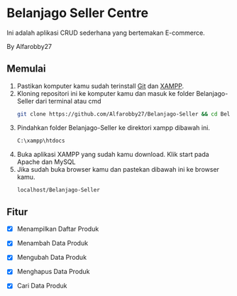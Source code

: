 # **Belanjago Seller Centre**
Ini adalah aplikasi CRUD sederhana yang bertemakan E-commerce.

By Alfarobby27

## Memulai
1. Pastikan komputer kamu sudah terinstall [Git](https://git-scm.com/) dan [XAMPP](https://www.apachefriends.org/download.html/).
2. Kloning repositori ini ke komputer kamu dan masuk ke folder Belanjago-Seller dari terminal atau cmd
	```bash
	git clone https://github.com/Alfarobby27/Belanjago-Seller && cd Belanjago-Seller
	```
3. Pindahkan folder Belanjago-Seller ke direktori xampp dibawah ini.
	```bash
	C:\xampp\htdocs
	```
4. Buka aplikasi XAMPP yang sudah kamu download. Klik start pada Apache dan MySQL
5. Jika sudah buka browser kamu dan pastekan dibawah ini ke browser kamu.
	```bash
	localhost/Belanjago-Seller
	```
## Fitur
- [x] Menampilkan Daftar Produk
- [x] Menambah Data Produk
- [x] Mengubah Data Produk
- [x] Menghapus Data Produk
- [x] Cari Data Produk


